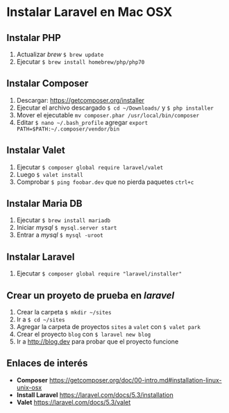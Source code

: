 # Instalar Laravel en Mac OSX

## Instalar __PHP__

1. Actualizar _brew_ `$ brew update`
2. Ejecutar `$ brew install homebrew/php/php70`

## Instalar __Composer__

1. Descargar: https://getcomposer.org/installer
2. Ejecutar el archivo descargado `$ cd ~/Downloads/` y `$ php installer`
3. Mover el ejecutable `mv composer.phar /usr/local/bin/composer`
4. Editar `$ nano ~/.bash_profile` agregar `export PATH=$PATH:~/.composer/vendor/bin`

## Instalar __Valet__

1. Ejecutar `$ composer global require laravel/valet`
2. Luego `$ valet install`
3. Comprobar `$ ping foobar.dev` que no pierda paquetes `ctrl+c`

## Instalar __Maria DB__

1. Ejecutar `$ brew install mariadb`
2. Iniciar _mysql_ `$ mysql.server start`
3. Entrar a _mysql_ `$ mysql -uroot`

## Instalar Laravel

1. Ejecutar `$ composer global require "laravel/installer"`

## Crear un proyeto de prueba en _laravel_

1. Crear la carpeta `$ mkdir ~/sites`
2. Ir a `$ cd ~/sites`
3. Agregar la carpeta de proyectos `sites` a `valet` con `$ valet park`
4. Crear el proyecto `blog` con `$ laravel new blog`
5. Ir a http://blog.dev para probar que el proyecto funcione

## Enlaces de interés

* __Composer__ https://getcomposer.org/doc/00-intro.md#installation-linux-unix-osx
* __Install Laravel__ https://laravel.com/docs/5.3/installation
* __Valet__ https://laravel.com/docs/5.3/valet
